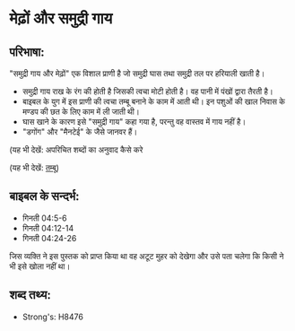 # मेढ़ों और समुद्री गाय #

## परिभाषा: ##

"समुद्री गाय और मेढ़ों" एक विशाल प्राणी है जो समुद्री घास तथा समुद्री तल पर हरियाली खाती है।

* समुद्री गाय राख के रंग की होती है जिसकी त्वचा मोटी होती है। वह पानी में पंखों द्वारा तैरती है।
* बाइबल के युग में इस प्राणी की त्वचा तम्बू बनाने के काम में आती थी। इन पशुओं की खाल निवास के मण्डप की छत के लिए काम में ली जाती थी।
* घास खाने के कारण इसे "समुद्री गाय" कहा गया है, परन्तु वह वास्तव में गाय नहीं है।
* "डगोंग" और "मैनटेई" के जैसे जानवर हैं।

(यह भी देखें: अपरिचित शब्दों का अनुवाद कैसे करे

(यह भी देखें: [तम्बू](../tabernacle.md))

## बाइबल के सन्दर्भ: ##

* गिनती 04:5-6
* गिनती 04:12-14
* गिनती 04:24-26

जिस व्यक्ति ने इस पुस्तक को प्राप्त किया था वह अटूट मुहर को देखेगा और उसे पता चलेगा कि किसी ने भी इसे खोला नहीं था।

## शब्द तथ्य: ##

* Strong's: H8476
